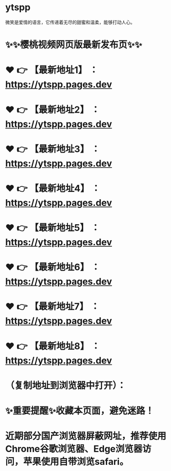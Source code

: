 # ytspp
微笑是爱情的语言，它传递着无尽的甜蜜和温柔，能够打动人心。

# ✨✨樱桃视频网页版最新发布页✨✨
# ❤️ 👉 【最新地址1】 ：https://ytspp.pages.dev
# ❤️ 👉 【最新地址2】 ：https://ytspp.pages.dev
# ❤️ 👉 【最新地址3】 ：https://ytspp.pages.dev
# ❤️ 👉 【最新地址4】 ：https://ytspp.pages.dev
# ❤️ 👉 【最新地址5】 ：https://ytspp.pages.dev
# ❤️ 👉 【最新地址6】 ：https://ytspp.pages.dev
# ❤️ 👉 【最新地址7】 ：https://ytspp.pages.dev
# ❤️ 👉 【最新地址8】 ：https://ytspp.pages.dev
# （复制地址到浏览器中打开）：
# ✨重要提醒✨收藏本页面，避免迷路！
# 近期部分国产浏览器屏蔽网址，推荐使用Chrome谷歌浏览器、Edge浏览器访问，苹果使用自带浏览safari。
